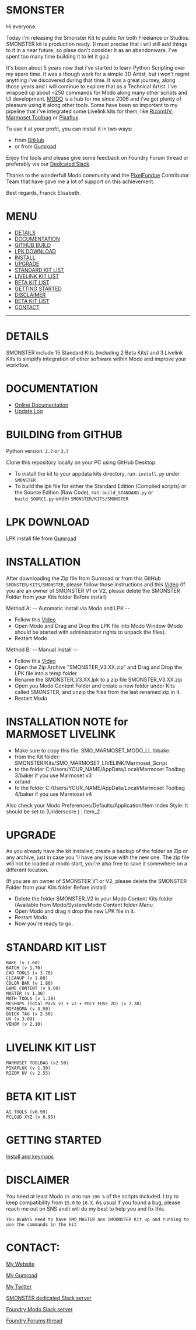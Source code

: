 # SMONSTER
Hi everyone.

Today i'm releasing the Smonster Kit to public for both Freelance or Studios. SMONSTER kit is production ready.
(I must precise that i will still add things to it in a near future, so plase don't consider it as an abandonware. I've spent too many time building it to let it go.)

It's been about 5 years now that i've started to learn Python Scripting over my spare time. It was a though work for a simple 3D Artist, but i won't regret anything i've discovered during that time. It was a great journey, along those years and i will continue to explore that as a Technical Artist.
I've wrapped up about ~250 commands for Modo along many other scripts and UI development.
[MODO](https://www.foundry.com/products/modo) is a hub for me since 2006 and i've got plenty of pleasure using it along other tools.
Some have been so important to my pipeline that i've integrated some Livelink kits for them, like [RizomUV](https://www.rizom-lab.com/), [Marmoset Toolbag](https://marmoset.co/toolbag/) or [Pixaflux](http://pixaflux.com/). 

To use it at your profit, you can install it in two ways:
- from [GitHub](https://github.com/smoluck/SMONSTER/blob/main/README.md#building-the-kit-from-github)
- or from [Gumroad](https://smoluck.gumroad.com/l/Smonster-v3)

Enjoy the tools and please give some feedback on Foundry Forum thread or preferably via our [Dedicated Slack](https://join.slack.com/t/smonster/shared_invite/zt-1dkpid10n-QK4gn4UAk6iG5wv7ISEdnQ).

Thanks to the wonderfull Modo community and the [PixelFondue](https://www.pixelfondue.com/) Contributor Team that have gave me a lot of support on this achievement.

Best regards, Franck Elisabeth.


# MENU
- [DETAILS](https://github.com/smoluck/SMONSTER/blob/main/README.md#details)
- [DOCUMENTATION](https://github.com/smoluck/SMONSTER/blob/main/README.md#documentation)
- [GITHUB BUILD](https://github.com/smoluck/SMONSTER/blob/main/README.md#building-the-kit-from-github)
- [LPK DOWNLOAD](https://github.com/smoluck/SMONSTER/blob/main/README.md#download)
- [INSTALL](https://github.com/smoluck/SMONSTER/blob/main/README.md#installation)
- [UPGRADE](https://github.com/smoluck/SMONSTER/blob/main/README.md#upgrade)
- [STANDARD KIT LIST](https://github.com/smoluck/SMONSTER/blob/main/README.md#standard-kit-list)
- [LIVELINK KIT LIST](https://github.com/smoluck/SMONSTER/blob/main/README.md#livelink-kit-list)
- [BETA KIT LIST](https://github.com/smoluck/SMONSTER/blob/main/README.md#beta-kit-list)
- [GETTING STARTED](https://github.com/smoluck/SMONSTER/blob/main/README.md#getting-started)
- [DISCLAIMER](https://github.com/smoluck/SMONSTER/blob/main/README.md#disclaimer)
- [BETA KIT LIST](https://github.com/smoluck/SMONSTER/blob/main/README.md#beta-kit-list)
- [CONTACT](https://github.com/smoluck/SMONSTER/blob/main/README.md#CONTACT)
---


# DETAILS
SMONSTER include 15 Standard Kits (including 2 Beta Kits) and 3 Livelink Kits to simplify integration of other software within Modo and improve your workflow.


# DOCUMENTATION
- [Online Documentation](https://smonster-doc.readthedocs.io/en/latest)
- [Update Log](https://smonster-doc.readthedocs.io/en/latest/updatelog.html)


# BUILDING from GITHUB
Python version: `2.7` or `3.7`  

Clone this repository locally on your PC using GitHub Desktop.
- To install the kit to your appdata kits directory, run: `install.py` under `SMONSTER`
- To build the lpk file for either the Standard Edition (Compiled scripts) or the Source Edition (Raw Code), run: `build_STANDARD.py` or `build_SOURCE.py` under `SMONSTER/KITS/SMONSTER`


# LPK DOWNLOAD
LPK install file from [Gumroad](https://smoluck.gumroad.com/l/Smonster-v3)


# INSTALLATION
After downloading the Zip file from Gumroad or from this GitHub `SMONSTER/KITS/SMONSTER`, please follow those instructions and this [Video](https://youtu.be/nJjRuAxuqhU)
(If you are an owner of SMONSTER V1 or V2, please delete the SMONSTER Folder from your Kits folder Before install)



Method A:  -- Automatic Install via Modo and LPK --
- Follow this [Video](https://youtu.be/nJjRuAxuqhU)
- Open Modo and Drag and Drop the LPK file into Modo Window (Modo should be started with administrator rights to unpack the files).
- Restart Modo



Method B:  -- Manual Install --
- Follow this [Video](https://youtu.be/nJjRuAxuqhU)
- Open the Zip Archive "SMONSTER_V3.XX.zip" and Drag and Drop the LPK file into a temp folder.
- Rename the SMONSTER_V3.XX.lpk to a zip file SMONSTER_V3.XX.zip
- Open you Modo Content Folder and create a new folder under Kits called SMONSTER, and unzip the files from the last renamed zip in it.
- Restart Modo


# INSTALLATION NOTE for MARMOSET LIVELINK
- Make sure to copy this file:	SMO_MARMOSET_MODO_LL.tbbake
- from the Kit folder:		SMONSTER/Kits/SMO_MARMOSET_LIVELINK/Marmoset_Script
- to the folder 		C:/Users/YOUR_NAME/AppData/Local/Marmoset Toolbag 3/baker if you use Marmoset v3
- or/and
- to the folder 		C:/Users/YOUR_NAME/AppData/Local/Marmoset Toolbag 4/baker if you use Marmoset v4

Also check your Modo Preferences/Defaults/Application/Item Index Style: It should be set to (Underscore ) : Item_2


# UPGRADE
As you already have the kit installed, create a backup of the folder as Zip or any archive,
just in case you 'll have any issue with the new one.
The zip file will not be loaded at modo start, you're also free to save it somewhere on a different location.

(If you are an owner of SMONSTER V1 or V2, please delete the SMONSTER Folder from your Kits folder Before install)

- Delete the folder SMONSTER_V2 in your Modo Content Kits folder (Available from Modo/System/Modo Content folder  *Menu*.
- Open Modo and drag n drop the new LPK file in it.
- Restart Modo.
- Now you're ready to go.


# STANDARD KIT LIST
    BAKE (v 1.60)
    BATCH (v 1.70)
    CAD TOOLS (v 3.70)
    CLEANUP (v 1.80)
    COLOR BAR (v 1.80)
    GAME CONTENT (v 9.00)
    MASTER (v 1.30)
    MATH TOOLS (v 1.30)
    MESHOPS (Total Pack v1 + v2 + POLY FUSE 2D) (v 2.30)
    MIFABOMA (v 3.50)
    QUICK TAG (v 2.50)
    UV (v 3.00)
    VENOM (v 2.10)
        
    
# LIVELINK KIT LIST
    MARMOSET TOOLBAG (v2.50)
    PIXAFLUX (v 1.30)
    RIZOM UV (v 2.55)
    
    
# BETA KIT LIST
    AI TOOLS (v0.99)
    PCLOUD XYZ (v 0.95)


# GETTING STARTED
[Install and keymaps](https://youtu.be/nJjRuAxuqhU)


# DISCLAIMER
You need at least Modo `15.0` to run `100 %` of the scripts included.
I try to keep compatibility from `15.0` to `16.X`.
As usual if you found a bug, please reach me out on SNS and i will do my best to help you and fix this.

`You ALWAYS need to have SMO_MASTER ans SMOONSTER Kit up and running to use the commands in the kit`


# CONTACT:
[My Website](https://smoluck.com)

[My Gumroad](https://smoluck.gumroad.com)

[My Twitter](https://twitter.com/sm0luck)

[SMONSTER dedicated Slack server](https://join.slack.com/t/smonster/shared_invite/zt-1dkpid10n-QK4gn4UAk6iG5wv7ISEdnQ)

[Foundry Modo Slack server](https://foundry-modo.slack.com)

[Foundry Forums thread](https://community.foundry.com/discuss/topic/152258)
